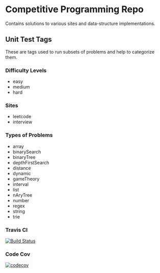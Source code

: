# Competitive Programming Repo

Contains solutions to various sites and data-structure implementations.

## Unit Test Tags
These are tags used to run subsets of problems and help to categorize them.

### Difficulty Levels
- easy
- medium
- hard

### Sites
- leetcode
- interview

### Types of Problems
- array
- binarySearch
- binaryTree
- depthFirstSearch
- distance
- dynamic
- gameTheory
- interval
- list
- nAryTree
- number
- regex
- string
- trie

### Travis CI
[![Build Status](https://travis-ci.org/tmosest/CompetitiveProgramming.svg?branch=develop)](https://travis-ci.org/tmosest/CompetitiveProgramming)
### Code Cov
[![codecov](https://codecov.io/gh/tmosest/CompetitiveProgramming/branch/develop/graph/badge.svg)](https://codecov.io/gh/tmosest/CompetitiveProgramming)
